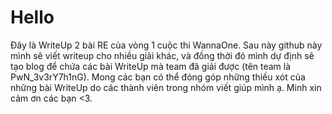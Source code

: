 # Hello
Đây là WriteUp 2 bài RE của vòng 1 cuộc thi WannaOne. Sau này github này mình sẽ viết writeup cho nhiều giải khác, và đồng thời đó mình dự định sẽ tạo blog để chứa các bài WriteUp mà team đã giải được (tên team là PwN_3v3rY7h1nG). Mong các bạn có thể đóng góp những thiếu xót của những bài WriteUp do các thành viên trong nhóm viết giúp mình ạ. Minh xin cảm ơn các bạn <3.

